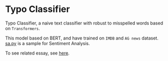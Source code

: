 # Typo Classifier

Typo Classifier, a naive text classifier with robust to misspelled words based on `Transformers`.

This model based on BERT, and have trained on `IMDB` and `AG news` dataset. [sa.py](sa/sa.py) is a sample for Sentiment Analysis.

To see related essay, see [here](doc/essay.pdf).